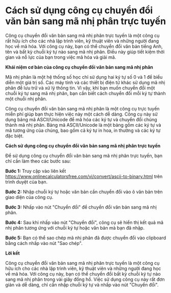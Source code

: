 Cách sử dụng công cụ chuyển đổi văn bản sang mã nhị phân trực tuyến
===================================================================

Công cụ chuyển đổi văn bản sang mã nhị phân trực tuyến là một công cụ rất hữu ích cho các nhà lập trình viên, kỹ thuật viên và những người đang học về mã hóa. Với công cụ này, bạn có thể chuyển đổi văn bản tiếng Anh, tên và bất kỳ chuỗi ký tự nào sang mã nhị phân. Điều này giúp tiết kiệm thời gian và nỗ lực của bạn trong việc mã hóa và giải mã.

**Khái niệm cơ bản của công cụ chuyển đổi văn bản sang mã nhị phân**

Mã nhị phân là một hệ thống số học chỉ sử dụng hai ký tự số 0 và 1 để biểu diễn một giá trị số. Các máy tính và các thiết bị điện tử khác sử dụng mã nhị phân để lưu trữ và xử lý thông tin. Vì vậy, khi bạn muốn chuyển đổi một chuỗi ký tự sang mã nhị phân, bạn cần biết cách chuyển đổi mỗi ký tự thành một chuỗi nhị phân.

Công cụ chuyển đổi văn bản sang mã nhị phân là một công cụ trực tuyến miễn phí giúp bạn thực hiện việc này một cách dễ dàng. Công cụ này sử dụng bảng mã ASCII/Unicode để mã hóa các ký tự và chuyển đổi chúng thành mã nhị phân. Bảng mã ASCII/Unicode là một bảng gồm các ký tự và mã tương ứng của chúng, bao gồm cả ký tự in hoa, in thường và các ký tự đặc biệt.

**Cách sử dụng công cụ chuyển đổi văn bản sang mã nhị phân trực tuyến**

Để sử dụng công cụ chuyển đổi văn bản sang mã nhị phân trực tuyến, bạn chỉ cần làm theo các bước sau:

**Bước 1:** Truy cập vào liên kết <https://www.onlinecalculatorsfree.com/vi/convert/ascii-to-binary.html> trên trình duyệt của bạn.

**Bước 2:** Nhập chuỗi ký tự hoặc văn bản cần chuyển đổi vào ô văn bản trên giao diện của công cụ.

**Bước 3:** Nhấp vào nút "Chuyển đổi" để chuyển đổi văn bản sang mã nhị phân.

**Bước 4:** Sau khi nhấp vào nút "Chuyển đổi", công cụ sẽ hiển thị kết quả mã nhị phân tương ứng với chuỗi ký tự hoặc văn bản mà bạn đã nhập.

**Bước 5:** Bạn có thể sao chép mã nhị phân đã được chuyển đổi vào clipboard bằng cách nhấp vào nút "Sao chép".

**Lời kết**

Công cụ chuyển đổi văn bản sang mã nhị phân trực tuyến là một công cụ hữu ích cho các nhà lập trình viên, kỹ thuật viên và những người đang học về mã hóa. Với công cụ này, bạn có thể chuyển đổi bất kỳ chuỗi ký tự nào sang mã nhị phân trong vài giây đồng hồ. Việc sử dụng công cụ này rất đơn giản và dễ dàng, chỉ cần nhập chuỗi ký tự và nhấp vào nút "Chuyển đổi".